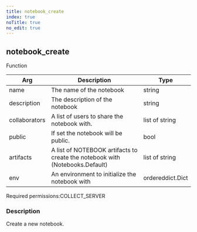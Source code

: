 ```yaml
---
title: notebook_create
index: true
noTitle: true
no_edit: true
---
```




<div class="vql_item"></div>


## notebook_create
<span class='vql_type label label-warning pull-right page-header'>Function</span>



<div class="vqlargs"></div>

Arg | Description | Type
----|-------------|-----
name|The name of the notebook|string
description|The description of the notebook|string
collaborators|A list of users to share the notebook with.|list of string
public|If set the notebook will be public.|bool
artifacts|A list of NOTEBOOK artifacts to create the notebook with (Notebooks.Default)|list of string
env|An environment to initialize the notebook with|ordereddict.Dict

<span class="permission_list vql_type">Required permissions:</span><span class="permission_list linkcolour label label-important">COLLECT_SERVER</span>

### Description

Create a new notebook.


